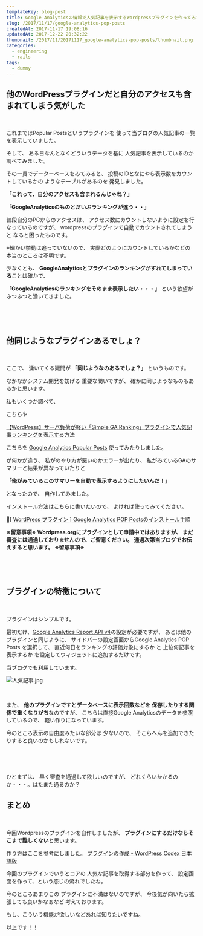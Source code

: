 ```yaml
---
templateKey: blog-post
title: Google Analyticsの情報で人気記事を表示するWordpressプラグインを作ってみた。Google Analytics POP Posts
slug: /2017/11/17/google-analytics-pop-posts
createdAt: 2017-11-17 19:08:16
updatedAt: 2017-12-22 20:32:22
thumbnail: /2017/11/20171117_google-analytics-pop-posts/thumbnail.png
categories:
  - engineering
  - rails
tags:
  - dummy
---
```


<h2 class="chapter">他のWordPressプラグインだと自分のアクセスも含まれてしまう気がした</h2>
&nbsp;

これまではPopular Postsというプラグインを
使って当ブログの人気記事の一覧を表示していました。

そして、
ある日なんとなくどういうデータを基に
人気記事を表示しているのか
調べてみました。

その一貫でデーターベースをみてみると、
投稿のIDとなにやら表示数をカウントしているかの
ようなテーブルがあるのを
発見しました。

<strong>「これって、自分のアクセスも含まれるんじゃね？」</strong>

<strong>「GoogleAnalyticsのものとだいぶランキングが違う・・」</strong>

普段自分のPCからのアクセスは、
アクセス数にカウントしないように設定を行なっているのですが、
wordpressのプラグインで自動でカウントされてしまうと
なると困ったものです。

※細かい挙動は追っていないので、
実際どのようにカウントしているかなどの
本当のところは不明です。

少なくとも、
<strong>GoogleAnalyticsとプラグインのランキングがずれてしまっている</strong>ことは確かで、

<strong>「GoogleAnalyticsのランキングをそのまま表示したい・・・」</strong>
という欲望がふつふつと湧いてきました。

&nbsp;

<div class="adsense"></div>

&nbsp;
<h2 class="chapter">他同じようなプラグインあるでしょ？</h2>
&nbsp;

ここで、
湧いてくる疑問が
<strong>「同じようなのあるでしょ？」</strong>
というものです。

なかなかシステム開発を妨げる
重要な問いですが、
確かに同じようなものもあるかと思います。

私もいくつか調べて、

こちらや

<a href="https://www.tam-tam.co.jp/tipsnote/cms/post11104.html">【WordPress】サーバ負荷が軽い「Simple GA Ranking」プラグインで人気記事ランキングを表示する方法</a>

こちらを
<a href="https://ja.wordpress.org/plugins/ga-popular-posts/">Google Analytics Popular Posts</a>
使ってみたりしました。

が何かが違う、
私がのやり方が悪いのかエラーが出たり、
私がみているGAのサマリーと結果が異なっていたりと

<strong>「俺がみているこのサマリーを自動で表示するようにしたいんだ！」</strong>

となったので、
自作してみました。

インストール方法はこちらに書いたいので、
よければ使ってみてください。

<a href="https://ver-1-0.net/how-to-install-google-analytics-pop-posts/">[ WordPress プラグイン ] Google Analytics POP Postsのインストール手順</a>

<strong>
※留意事項※
Wordpress.orgにプラグインとして申請中ではありますが、
まだ審査には通過しておりませんので、ご留意ください。
通過次第当ブログでお伝えすると思います。
※留意事項※
</strong>

&nbsp;

<div class="mid-article"></div>

&nbsp;
<h2 class="chapter">プラグインの特徴について</h2>
&nbsp;

プラグインはシンプルです。

最初だけ、<a href="https://developers.google.com/analytics/devguides/reporting/core/v4/?hl=ja">Google Analytics Report API v4</a>の設定が必要ですが、
あとは他のプラグインと同じように、
サイドバーの設定画面からGoogle Analytics POP Posts
を選択して、
直近何日をランキングの評価対象にするか
と
上位何記事を表示するか
を設定してウィジェットに追加するだけです。

当ブログでも利用しています。

<img class="post-image" src="https://statics.ver-1-0.net/uploads/2017/11/20171117_google-analytics-pop-posts/人気記事.jpg" alt="人気記事.jpg"/>

&nbsp;

また、
<strong>他のプラグインですとデータベースに表示回数などを</strong>
<strong> 保存したりする関係で重くなりがち</strong>なのですが、
こちらは直接Google Analyticsのデータを参照しているので、
軽い作りになっています。

今のところ表示の自由度みたいな部分は
少ないので、
そこらへんを追加できたりすると良いのかもしれないです。

&nbsp;

&nbsp;

ひとまずは、
早く審査を通過して欲しいのですが、
どれくらいかかるのか・・・。はたまた通るのか？
<h2 class="chapter">まとめ</h2>
&nbsp;

今回Wordpressのプラグインを自作しましたが、
<strong>プラグインにするだけならそこまで難しくない</strong>と思います。

作り方はここを参考にしました。
<a href="https://wpdocs.osdn.jp/%E3%83%97%E3%83%A9%E3%82%B0%E3%82%A4%E3%83%B3%E3%81%AE%E4%BD%9C%E6%88%90" target="_blank" rel="noopener">プラグインの作成 - WordPress Codex 日本語版</a>

今回のプラグインでいうとコアの
人気な記事を取得する部分を作って、
設定画面を作って、という感じの流れでしたね。

今のところあまりこの
プラグインに不満はないのですが、
今後気が向いたら拡張しても良いかなぁなど
考えております。

もし、こういう機能が欲しいなどあれば知りたいですね。

以上です！！

<div class="adsense"></div>
